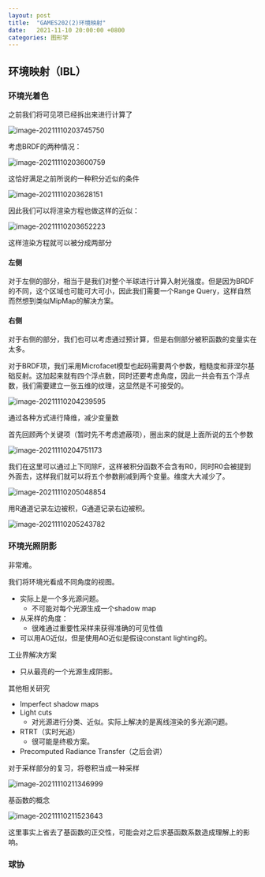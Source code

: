 ```yaml
---
layout: post
title:  "GAMES202(2)环境映射"
date:   2021-11-10 20:00:00 +0800
categories: 图形学
---
```



## 环境映射（IBL）

### 环境光着色

之前我们将可见项已经拆出来进行计算了

![image-20211110203745750](/img/2021-11-10-GAMES202【二】环境映射/image-20211110203745750.png)

考虑BRDF的两种情况：

![image-20211110203600759](/img/2021-11-10-GAMES202【二】环境映射/image-20211110203600759.png)

这恰好满足之前所说的一种积分近似的条件

![image-20211110203628151](/img/2021-11-10-GAMES202【二】环境映射/image-20211110203628151.png)



因此我们可以将渲染方程也做这样的近似：

![image-20211110203652223](/img/2021-11-10-GAMES202【二】环境映射/image-20211110203652223.png)

这样渲染方程就可以被分成两部分

#### 左侧

对于左侧的部分，相当于是我们对整个半球进行计算入射光强度。但是因为BRDF的不同，这个区域也可能可大可小，因此我们需要一个Range Query，这样自然而然想到类似MipMap的解决方案。

#### 右侧

对于右侧的部分，我们也可以考虑通过预计算，但是右侧部分被积函数的变量实在太多。

对于BRDF项，我们采用Microfacet模型也起码需要两个参数，粗糙度和菲涅尔基础反射。这加起来就有四个浮点数，同时还要考虑角度，因此一共会有五个浮点数，我们需要建立一张五维的纹理，这显然是不可接受的。 

![image-20211110204239595](/img/2021-11-10-GAMES202【二】环境映射/image-20211110204239595.png)

通过各种方式进行降维，减少变量数

首先回顾两个关键项（暂时先不考虑遮蔽项），圈出来的就是上面所说的五个参数

![image-20211110204751173](/img/2021-11-10-GAMES202【二】环境映射/image-20211110204751173.png)

我们在这里可以通过上下同除F，这样被积分函数不会含有R0，同时R0会被提到外面去，这样我们就可以将五个参数削减到两个变量。维度大大减少了。

![image-20211110205048854](/img/2021-11-10-GAMES202【二】环境映射/image-20211110205048854.png)

用R通道记录左边被积，G通道记录右边被积。

![image-20211110205243782](/img/2021-11-10-GAMES202【二】环境映射/image-20211110205243782.png)





### 环境光照阴影

非常难。

我们将环境光看成不同角度的视图。

- 实际上是一个多光源问题。
  - 不可能对每个光源生成一个shadow map
- 从采样的角度：
  - 很难通过重要性采样来获得准确的可见性值
- 可以用AO近似，但是使用AO近似是假设constant lighting的。



工业界解决方案

- 只从最亮的一个光源生成阴影。

其他相关研究

- Imperfect shadow maps
- Light cuts
  - 对光源进行分类、近似。实际上解决的是离线渲染的多光源问题。
- RTRT（实时光追）
  - 很可能是终极方案。
- Precomputed Radiance Transfer（之后会讲）



对于采样部分的复习，将卷积当成一种采样

![image-20211110211346999](/img/2021-11-10-GAMES202【二】环境映射/image-20211110211346999.png)

基函数的概念

![image-20211110211523643](/img/2021-11-10-GAMES202【二】环境映射/image-20211110211523643.png)

这里事实上省去了基函数的正交性，可能会对之后求基函数系数造成理解上的影响。



### 球协

